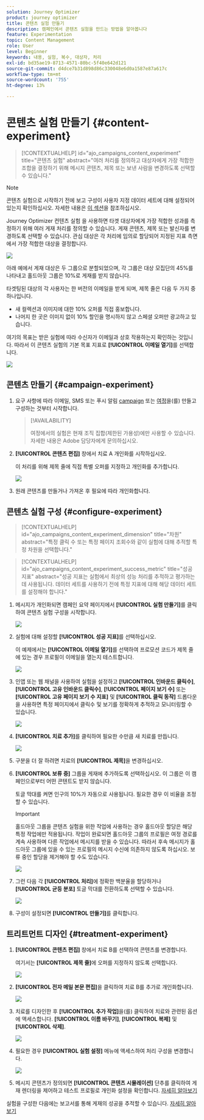 ```yaml
---
solution: Journey Optimizer
product: journey optimizer
title: 콘텐츠 실험 만들기
description: 캠페인에서 콘텐츠 실험을 만드는 방법을 알아봅니다
feature: Experimentation
topic: Content Management
role: User
level: Beginner
keywords: 내용, 실험, 복수, 대상자, 처리
exl-id: bd35ae19-8713-4571-80bc-5f40e642d121
source-git-commit: d4dce7b31d898d86c330048e6d0a1587e87a617c
workflow-type: tm+mt
source-wordcount: '755'
ht-degree: 13%

---
```


# 콘텐츠 실험 만들기 {#content-experiment}

>[!CONTEXTUALHELP]
>id="ajo_campaigns_content_experiment"
>title="콘텐츠 실험"
>abstract="여러 처리를 정의하고 대상자에게 가장 적합한 조합을 결정하기 위해 메시지 콘텐츠, 제목 또는 보낸 사람을 변경하도록 선택할 수 있습니다."

>[!NOTE]
>
>콘텐츠 실험으로 시작하기 전에 보고 구성이 사용자 지정 데이터 세트에 대해 설정되어 있는지 확인하십시오. 자세한 내용은 [이 섹션](../reports/reporting-configuration.md)을 참조하십시오.

Journey Optimizer 컨텐츠 실험 을 사용하면 타겟 대상자에게 가장 적합한 성과를 측정하기 위해 여러 게재 처리를 정의할 수 있습니다. 게재 콘텐츠, 제목 또는 발신자를 변경하도록 선택할 수 있습니다. 관심 대상은 각 처리에 임의로 할당되어 지정된 지표 측면에서 가장 적합한 대상을 결정합니다.

![](../rn/assets/do-not-localize/experiment.gif)

아래 예에서 게재 대상은 두 그룹으로 분할되었으며, 각 그룹은 대상 모집단의 45%를 나타내고 홀드아웃 그룹은 10%로 게재를 받지 않습니다.

타겟팅된 대상의 각 사용자는 한 버전의 이메일을 받게 되며, 제목 줄은 다음 두 가지 중 하나입니다.

* 새 컬렉션과 이미지에 대한 10% 오퍼를 직접 홍보합니다.
* 나머지 한 곳은 이미지 없이 10% 할인을 명시하지 않고 스페셜 오퍼만 광고하고 있습니다.

여기의 목표는 받은 실험에 따라 수신자가 이메일과 상호 작용하는지 확인하는 것입니다. 따라서 이 콘텐츠 실험의 기본 목표 지표로 **[!UICONTROL 이메일 열기]**&#x200B;를 선택합니다.

![](assets/content_experiment.png)

## 콘텐츠 만들기 {#campaign-experiment}

1. 요구 사항에 따라 이메일, SMS 또는 푸시 알림 [campaign](../campaigns/create-campaign.md) 또는 [여정](../building-journeys/journeys-message.md)을(를) 만들고 구성하는 것부터 시작합니다.

   >[!AVAILABILITY]
   >
   >여정에서의 실험은 현재 조직 집합(제한된 가용성)에만 사용할 수 있습니다. 자세한 내용은 Adobe 담당자에게 문의하십시오.

1. **[!UICONTROL 콘텐츠 편집]** 창에서 치료 A 개인화를 시작하십시오.

   이 처리를 위해 제목 줄에 직접 특별 오퍼를 지정하고 개인화를 추가합니다.

   ![](assets/content_experiment_5.png)

1. 원래 콘텐츠를 만들거나 가져온 후 필요에 따라 개인화합니다.

## 콘텐츠 실험 구성 {#configure-experiment}

>[!CONTEXTUALHELP]
>id="ajo_campaigns_content_experiment_dimension"
>title="차원"
>abstract="특정 클릭 수 또는 특정 페이지 조회수와 같이 실험에 대해 추적할 특정 차원을 선택합니다."

>[!CONTEXTUALHELP]
>id="ajo_campaigns_content_experiment_success_metric"
>title="성공 지표"
>abstract="성공 지표는 실험에서 최상의 성능 처리를 추적하고 평가하는 데 사용됩니다. 데이터 세트를 사용하기 전에 특정 지표에 대해 해당 데이터 세트를 설정해야 합니다."

1. 메시지가 개인화되면 캠페인 요약 페이지에서 **[!UICONTROL 실험 만들기]**&#x200B;를 클릭하여 콘텐츠 실험 구성을 시작합니다.

   ![](assets/content_experiment_3.png)

1. 실험에 대해 설정할 **[!UICONTROL 성공 지표]**&#x200B;를 선택하십시오.

   이 예제에서는 **[!UICONTROL 이메일 열기]**&#x200B;를 선택하여 프로모션 코드가 제목 줄에 있는 경우 프로필이 이메일을 열는지 테스트합니다.

   ![](assets/content_experiment_11.png)

1. 인앱 또는 웹 채널을 사용하여 실험을 설정하고 **[!UICONTROL 인바운드 클릭수]**, **[!UICONTROL 고유 인바운드 클릭수]**, **[!UICONTROL 페이지 보기 수]** 또는 **[!UICONTROL 고유 페이지 보기 수 지표]** 및 **[!UICONTROL 클릭 동작]** 드롭다운을 사용하면 특정 페이지에서 클릭수 및 보기를 정확하게 추적하고 모니터링할 수 있습니다.

   ![](assets/content_experiment_20.png)

1. **[!UICONTROL 치료 추가]**&#x200B;를 클릭하여 필요한 수만큼 새 치료를 만듭니다.

   ![](assets/content_experiment_8.png)

1. 구분을 더 잘 하려면 치료의 **[!UICONTROL 제목]**&#x200B;을 변경하십시오.

1. **[!UICONTROL 보류 중]** 그룹을 게재에 추가하도록 선택하십시오. 이 그룹은 이 캠페인으로부터 어떤 콘텐트도 받지 않습니다.

   토글 막대를 켜면 인구의 10%가 자동으로 사용됩니다. 필요한 경우 이 비율을 조정할 수 있습니다.

   >[!IMPORTANT]
   >
   >홀드아웃 그룹을 콘텐츠 실험을 위한 작업에 사용하는 경우 홀드아웃 할당은 해당 특정 작업에만 적용됩니다. 작업이 완료되면 홀드아웃 그룹의 프로필은 여정 경로를 계속 사용하며 다른 작업에서 메시지를 받을 수 있습니다. 따라서 후속 메시지가 홀드아웃 그룹에 있을 수 있는 프로필의 메시지 수신에 의존하지 않도록 하십시오. 보류 중인 할당을 제거해야 할 수도 있습니다.

   ![](assets/content_experiment_12.png)

1. 그런 다음 각 **[!UICONTROL 처리]**&#x200B;에 정확한 백분율을 할당하거나 **[!UICONTROL 균등 분포]** 토글 막대를 전환하도록 선택할 수 있습니다.

   ![](assets/content_experiment_13.png)

1. 구성이 설정되면 **[!UICONTROL 만들기]**&#x200B;를 클릭합니다.

## 트리트먼트 디자인 {#treatment-experiment}

1. **[!UICONTROL 콘텐츠 편집]** 창에서 치료 B를 선택하여 콘텐츠를 변경합니다.

   여기서는 **[!UICONTROL 제목 줄]**&#x200B;에 오퍼를 지정하지 않도록 선택합니다.

   ![](assets/content_experiment_18.png)

1. **[!UICONTROL 전자 메일 본문 편집]**&#x200B;을 클릭하여 치료 B를 추가로 개인화합니다.

   ![](assets/content_experiment_9.png)

1. 치료를 디자인한 후 **[!UICONTROL 추가 작업]**&#x200B;을(를) 클릭하여 치료와 관련된 옵션에 액세스합니다. **[!UICONTROL 이름 바꾸기]**, **[!UICONTROL 복제]** 및 **[!UICONTROL 삭제]**.

   ![](assets/content_experiment_7.png)

1. 필요한 경우 **[!UICONTROL 실험 설정]** 메뉴에 액세스하여 처리 구성을 변경합니다.

   ![](assets/content_experiment_19.png)

1. 메시지 콘텐츠가 정의되면 **[!UICONTROL 콘텐츠 시뮬레이션]** 단추를 클릭하여 게재 렌더링을 제어하고 테스트 프로필로 개인화 설정을 확인합니다. [자세히 알아보기](../content-management/preview-test.md)

실험을 구성한 다음에는 보고서를 통해 게재의 성공을 추적할 수 있습니다. [자세히 알아보기](../reports/campaign-global-report.md#experimentation-report)
